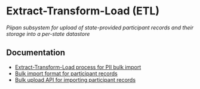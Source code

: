 # Extract-Transform-Load (ETL)

*Piipan subsystem for upload of state-provided participant records and their storage into a per-state datastore*

## Documentation

* [Extract-Transform-Load process for PII bulk import](./docs/etl.md)
* [Bulk import format for participant records](./docs/bulk-import.md)
* [Bulk upload API for importing participant records](./docs/api.md)
